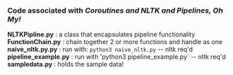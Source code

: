 ### Code associated with _Coroutines and NLTK and Pipelines, Oh My!_ ###


**NLTKPipline.py**      : a class that encapsulates pipeline functionality
**FunctionChain.py**    : chain together 2 or more functions and handle as one 
**naive_nltk.py.py**    : run with: `python3 naive_nltk.py` -- nltk req'd
**pipeline_example.py** : run with 'python3 pipeline_example.py` -- nltk req'd
**sampledata.py**       : holds the sample data!
